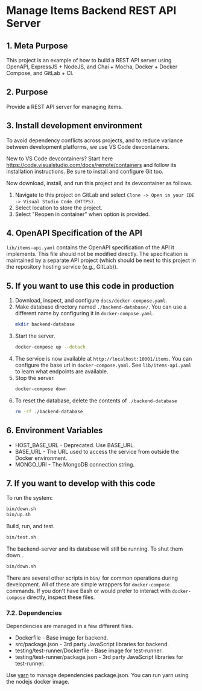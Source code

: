# Manage Items Backend REST API Server

## 1. Meta Purpose

This project is an example of how to build a REST API server
using OpenAPI, ExpressJS + NodeJS, and Chai + Mocha, Docker + Docker Compose,
and GitLab + CI.

## 2. Purpose

Provide a REST API server for managing items.

## 3. Install development environment

To avoid dependency conflicts across projects, and to reduce variance
between development platforms, we use VS Code devcontainers.

New to VS Code devcontainers? Start here
https://code.visualstudio.com/docs/remote/containers 
and follow its installation instructions. Be sure to install and
configure Git too.

Now download, install, and run this project and its devcontainer as
follows.

1. Navigate to this project on GitLab and select
    `Clone -> Open in your IDE -> Visual Studio Code (HTTPS)`.
2. Select location to store the project.
3. Select "Reopen in container" when option is provided.

## 4. OpenAPI Specification of the API

`lib/items-api.yaml` contains the OpenAPI specification of the API it
implements. This file should not be modified directly. The specification
is maintained by a separate API project (which should be next to this
project in the repository hosting service (e.g., GitLab)).

## 5. If you want to use this code in production

1. Download, inspect, and configure `docs/docker-compose.yaml`.
2. Make database directory named `./backend-database/`.
   You can use a different name by configuring it in `docker-compose.yaml`.
    ```bash
    mkdir backend-database
    ```
2. Start the server.
    ```bash
    docker-compose up --detach
    ```
3. The service is now available at `http://localhost:10001/items`.
   You can configure the base url in `docker-compose.yaml`.
   See `lib/items-api.yaml` to learn what endpoints are available.
4. Stop the server.
    ```bash
    docker-compose down
    ```
5. To reset the database, delete the contents of `./backend-database`
    ```bash
    rm -rf ./backend-database
    ```

## 6. Environment Variables

* HOST_BASE_URL - Deprecated. Use BASE_URL.
* BASE_URL - The URL used to access the service from outside the Docker environment.
* MONGO_URI - The MongoDB connection string.

## 7. If you want to develop with this code

To run the system:

```bash
bin/down.sh
bin/up.sh
```

Build, run, and test.

```bash
bin/test.sh
```

The backend-server and its database will still be running. To shut them down...

```bash
bin/down.sh
```

There are several other scripts in `bin/` for common operations during
development. All of these are simple wrappers for `docker-compose` commands.
If you don't have Bash or would prefer to interact with `docker-compose`
directly, inspect these files.

### 7.2. Dependencies

Dependencies are managed in a few different files.

* Dockerfile - Base image for backend.
* src/package.json - 3rd party JavaScript libraries for backend.
* testing/test-runner/Dockerfile - Base image for test-runner.
* testing/test-runner/package.json - 3rd party JavaScript libraries for test-runner.

Use [yarn](https://yarnpkg.com/) to manage dependencies package.json. You can run yarn using the nodejs docker image.
